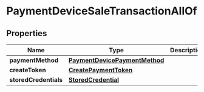 

# PaymentDeviceSaleTransactionAllOf

## Properties

Name | Type | Description | Notes
------------ | ------------- | ------------- | -------------
**paymentMethod** | [**PaymentDevicePaymentMethod**](PaymentDevicePaymentMethod.md) |  | 
**createToken** | [**CreatePaymentToken**](CreatePaymentToken.md) |  |  [optional]
**storedCredentials** | [**StoredCredential**](StoredCredential.md) |  |  [optional]




